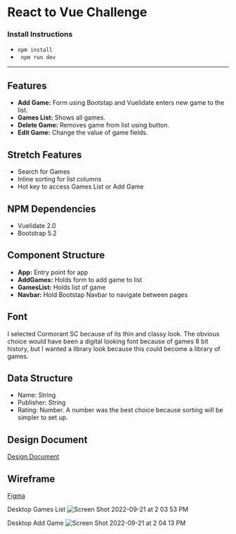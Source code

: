 # React to Vue Challenge 

### Install Instructions 
- `npm install`
- ` npm run dev`
------------------------
## Features 
- **Add Game:** Form using Bootstap and Vuelidate enters new game to the list. 
- **Games List:** Shows all games. 
- **Delete Game:** Removes game from list using button. 
- **Edit Game:** Change the value of game fields. 

## Stretch Features 
- Search for Games 
- Inline sorting for list columns
- Hot key to access Games List or Add Game 

## NPM Dependencies
- Vuelidate 2.0
- Bootstrap 5.2

## Component Structure 
- **App:** Entry point for app
- **AddGames:** Holds form to add game to list 
- **GamesList:** Holds list of game
- **Navbar:** Hold Bootstap Navbar to navigate between pages 

## Font
I selected Cormorant SC because of its thin and classy look. The obvious choice would have been a digital looking font because of games 8 bit history, but I wanted a library look because this could become a library of games. 

## Data Structure 
- Name: String
- Publisher: String
- Rating: Number. A number was the best choice because sorting will be simpler to set up.

## Design Document
[Design Document](https://github.com/rskidmore3/react-to-vue-assignment/wiki/Design-Doc)

## Wireframe 
[Figma](https://www.figma.com/file/BTLVnni09C9DPcNyxWbAQZ/Games-List?node-id=0%3A1)

Desktop Games List
![Screen Shot 2022-09-21 at 2 03 53 PM](https://user-images.githubusercontent.com/113372365/191610246-ffde7fc5-ee17-4b10-a639-95a14ece87b5.png)

Desktop Add Game
![Screen Shot 2022-09-21 at 2 04 13 PM](https://user-images.githubusercontent.com/113372365/191610705-ebbda51c-6d74-4e3c-9a83-123e183cea06.png)

